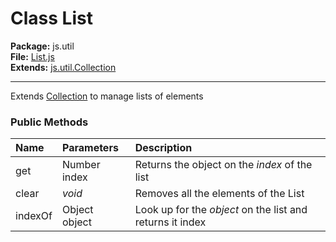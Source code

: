 # Class List #
**Package:** js.util<br />
**File:** [List.js](http://code.google.com/p/jsool/source/browse/trunk/jsool/js/util/List.js)<br />
**Extends:** [js.util.Collection](JsUtilCollection.md)<br />

---

Extends [Collection](JsUtilCollection.md) to manage lists of elements
### Public Methods ###
| **Name** | **Parameters** | **Description** |
|:---------|:---------------|:----------------|
|get       |Number index    |Returns the object on the _index_ of the list|
|clear     |_void_          |Removes all the elements of the List|
|indexOf   |Object object   |Look up for the _object_ on the list and returns it index|